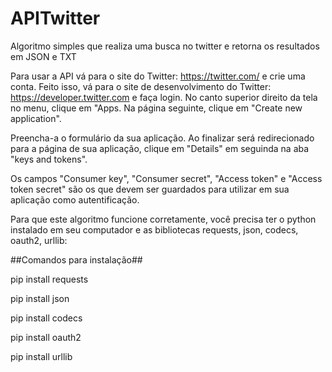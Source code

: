 # APITwitter
Algoritmo simples que realiza uma busca no twitter e retorna os resultados em JSON e TXT

Para usar a API vá para o site do Twitter: https://twitter.com/ e crie uma conta. Feito isso, vá para o site de desenvolvimento do Twitter: https://developer.twitter.com e faça login. No canto superior direito da tela no menu, clique em "Apps. Na página seguinte, clique em "Create new application".

Preencha-a o formulário da sua aplicação. Ao finalizar será redirecionado para a página de sua aplicação, clique em "Details" em seguinda na aba "keys and tokens".

Os campos "Consumer key", "Consumer secret", "Access token" e "Access token secret" são os que devem ser guardados para utilizar em sua aplicação como autentificação.

Para que este algoritmo funcione corretamente, você precisa ter o python instalado em seu computador e as bibliotecas requests, json, codecs, oauth2, urllib:

##Comandos para instalação##

pip install requests

pip install json

pip install codecs

pip install oauth2

pip install urllib